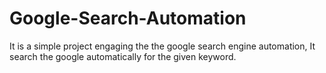 # Google-Search-Automation
It is a simple project engaging the the google search engine automation, It search the google automatically for the given keyword.
